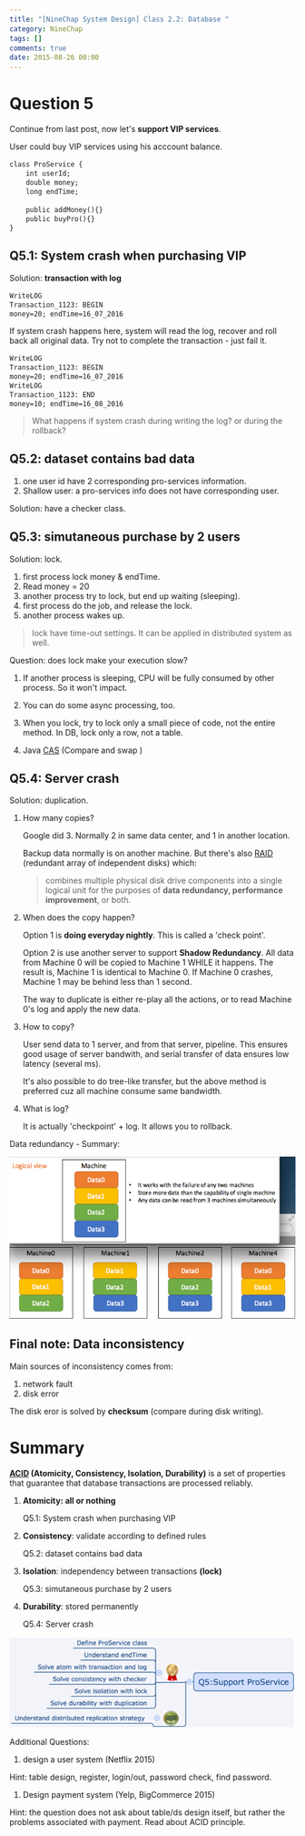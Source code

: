 ```yaml
---
title: "[NineChap System Design] Class 2.2: Database "
category: NineChap
tags: []
comments: true
date: 2015-08-26 00:00
---
```



# Question 5

Continue from last post, now let's **support VIP services**.

User could buy VIP services using his acccount balance.

    class ProService {
        int userId;
        double money;
        long endTime;

        public addMoney(){}
        public buyPro(){}
    }

## Q5.1: System crash when purchasing VIP

Solution: **transaction with log**

    WriteLOG
    Transaction_1123: BEGIN
    money=20; endTime=16_07_2016

If system crash happens here, system will read the log, recover and roll back all original data. Try not to complete the transaction - just fail it.

    WriteLOG
    Transaction_1123: BEGIN
    money=20; endTime=16_07_2016
    WriteLOG
    Transaction_1123: END
    money=10; endTime=16_08_2016

> What happens if system crash during writing the log? or during the rollback?

## Q5.2: dataset contains bad data

1. one user id have 2 corresponding pro-services information.
1. Shallow user: a pro-services info does not have corresponding user.

Solution: have a checker class.

## Q5.3: simutaneous purchase by 2 users

Solution: lock.

1. first process lock money & endTime.
1. Read money = 20
1. another process try to lock, but end up waiting (sleeping).
1. first process do the job, and release the lock.
1. another process wakes up.

> lock have time-out settings. It can be applied in distributed system as well.

Question: does lock make your execution slow?

1. If another process is sleeping, CPU will be fully consumed by other process. So it won't impact.

1. You can do some async processing, too.

1. When you lock, try to lock only a small piece of code, not the entire method. In DB, lock only a row, not a table.

1. Java [CAS](https://en.wikipedia.org/wiki/Compare-and-swap) (Compare and swap )

## Q5.4: Server crash

Solution: duplication.

1. How many copies?

   Google did 3. Normally 2 in same data center, and 1 in another location.

   Backup data normally is on another machine. But there's also [RAID](https://en.wikipedia.org/wiki/RAID) (redundant array of independent disks) which:

   > combines multiple physical disk drive components into a single logical unit for the purposes of **data redundancy, performance improvement**, or both.

1. When does the copy happen?

   Option 1 is **doing everyday nightly**. This is called a 'check point'.

   Option 2 is use another server to support **Shadow Redundancy**. All data from Machine 0 will be copied to Machine 1 WHILE it happens. The result is, Machine 1 is identical to Machine 0. If Machine 0 crashes, Machine 1 may be behind less than 1 second.

   The way to duplicate is either re-play all the actions, or to read Machine 0's log and apply the new data.

1. How to copy?

   User send data to 1 server, and from that server, pipeline. This ensures good usage of server bandwith, and serial transfer of data ensures low latency (several ms).

   It's also possible to do tree-like transfer, but the above method is preferred cuz all machine consume same bandwidth.

1. What is log?

   It is actually 'checkpoint' + log. It allows you to rollback.

Data redundancy - Summary:

![](/images/design-class2-data-redundancy-1.png)

## Final note: Data inconsistency

Main sources of inconsistency comes from:

1. network fault
1. disk error

The disk eror is solved by **checksum** (compare during disk writing).

# Summary

**[ACID](https://en.wikipedia.org/wiki/ACID) (Atomicity, Consistency, Isolation, Durability)** is a set of properties that guarantee that database transactions are processed reliably.

1. **Atomicity: all or nothing**

   Q5.1: System crash when purchasing VIP

1. **Consistency**: validate according to defined rules

   Q5.2: dataset contains bad data

1. **Isolation**: independency between transactions **(lock)**

   Q5.3: simutaneous purchase by 2 users

1. **Durability**: stored permanently

   Q5.4: Server crash

![](/images/design-class2-summary.png)

Additional Questions:

1. design a user system (Netflix 2015)

Hint: table design, register, login/out, password check, find password.

1. Design payment system (Yelp, BigCommerce 2015)

Hint: the question does not ask about table/ds design itself, but rather the problems associated with payment. Read about ACID principle.
